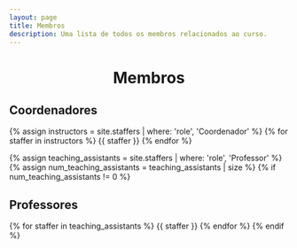```yaml
---
layout: page
title: Membros
description: Uma lista de todos os membros relacionados ao curso.
---
```


<h1 align="center"> <span style='font-weight: bold;'> Membros </span> </h1>

## Coordenadores  

{% assign instructors = site.staffers | where: 'role', 'Coordenador' %}
{% for staffer in instructors %}
{{ staffer }}
{% endfor %}

{% assign teaching_assistants = site.staffers | where: 'role', 'Professor' %}
{% assign num_teaching_assistants = teaching_assistants | size %}
{% if num_teaching_assistants != 0 %}

## Professores  

{% for staffer in teaching_assistants %}
{{ staffer }}
{% endfor %}
{% endif %}
